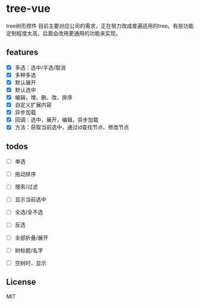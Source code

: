 # tree-vue

tree树形控件
目前主要对应公司的需求，正在努力改成普遍适用的tree。有些功能定制程度太高，后面会改用更通用的功能来实现。

## features

- [x] 多选：选中/半选/取消
- [x] 多种多选
- [x] 默认展开
- [x] 默认选中
- [x] 编辑，增、删、改、排序
- [x] 自定义扩展内容
- [x] 异步加载
- [x] 回调：选中，展开，编辑，异步加载
- [x] 方法：获取当前选中，通过id查找节点、修改节点

## todos

- [ ] 单选
- [ ] 拖动排序
- [ ] 搜索/过滤
- [ ] 显示当前选中
- [ ] 全选/全不选
- [ ] 反选
- [ ] 全部折叠/展开
- [ ] 树标题/名字
- [ ] 空树时，显示


## License

MIT
